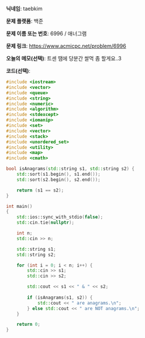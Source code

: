 **닉네임**: taebkim

**문제 플랫폼**: 백준

**문제 이름 또는 번호**: 6996 / 애너그램

**문제 링크**: https://www.acmicpc.net/problem/6996

**오늘의 메모(선택)**: 트센 땜에 당분간 쌀먹 좀 할게요..3

**코드(선택)**:

```c++
#include <iostream>
#include <vector>
#include <queue>
#include <string>
#include <numeric>
#include <algorithm>
#include <stdexcept>
#include <iomanip>
#include <set>
#include <vector>
#include <stack>
#include <unordered_set>
#include <utility>
#include <map>
#include <cmath>

bool isAnagrams(std::string s1, std::string s2) {
    std::sort(s1.begin(), s1.end());
    std::sort(s2.begin(), s2.end());

    return (s1 == s2);
}

int main()
{
    std::ios::sync_with_stdio(false);
    std::cin.tie(nullptr);

    int n;
    std::cin >> n;

    std::string s1;
    std::string s2;

    for (int i = 0; i < n; i++) {
        std::cin >> s1;
        std::cin >> s2;

        std::cout << s1 << " & " << s2;
        
        if (isAnagrams(s1, s2)) {
            std::cout << " are anagrams.\n";
        } else std::cout << " are NOT anagrams.\n";
    }

    return 0;
}
```